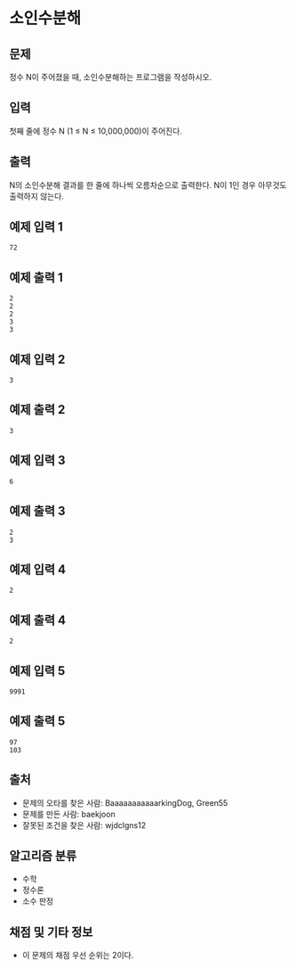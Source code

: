 # 소인수분해
## 문제
정수 N이 주어졌을 때, 소인수분해하는 프로그램을 작성하시오.

## 입력
첫째 줄에 정수 N (1 ≤ N ≤ 10,000,000)이 주어진다.

## 출력
N의 소인수분해 결과를 한 줄에 하나씩 오름차순으로 출력한다. N이 1인 경우 아무것도 출력하지 않는다.

## 예제 입력 1 
```
72
```
## 예제 출력 1 
```
2
2
2
3
3
```
## 예제 입력 2 
```
3
```
## 예제 출력 2 
```
3
```
## 예제 입력 3 
```
6
```
## 예제 출력 3 
```
2
3
```
## 예제 입력 4 
```
2
```
## 예제 출력 4 
```
2
```
## 예제 입력 5 
```
9991
```
## 예제 출력 5 
```
97
103
```
## 출처
* 문제의 오타를 찾은 사람: BaaaaaaaaaaarkingDog, Green55
* 문제를 만든 사람: baekjoon
* 잘못된 조건을 찾은 사람: wjdclgns12
## 알고리즘 분류
* 수학
* 정수론
* 소수 판정
## 채점 및 기타 정보
* 이 문제의 채점 우선 순위는 2이다.